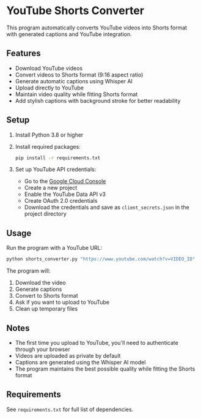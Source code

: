 # YouTube Shorts Converter

This program automatically converts YouTube videos into Shorts format with generated captions and YouTube integration.

## Features

- Download YouTube videos
- Convert videos to Shorts format (9:16 aspect ratio)
- Generate automatic captions using Whisper AI
- Upload directly to YouTube
- Maintain video quality while fitting Shorts format
- Add stylish captions with background stroke for better readability

## Setup

1. Install Python 3.8 or higher
2. Install required packages:
   ```bash
   pip install -r requirements.txt
   ```

3. Set up YouTube API credentials:
   - Go to the [Google Cloud Console](https://console.cloud.google.com/)
   - Create a new project
   - Enable the YouTube Data API v3
   - Create OAuth 2.0 credentials
   - Download the credentials and save as `client_secrets.json` in the project directory

## Usage

Run the program with a YouTube URL:
```bash
python shorts_converter.py "https://www.youtube.com/watch?v=VIDEO_ID"
```

The program will:
1. Download the video
2. Generate captions
3. Convert to Shorts format
4. Ask if you want to upload to YouTube
5. Clean up temporary files

## Notes

- The first time you upload to YouTube, you'll need to authenticate through your browser
- Videos are uploaded as private by default
- Captions are generated using the Whisper AI model
- The program maintains the best possible quality while fitting the Shorts format

## Requirements

See `requirements.txt` for full list of dependencies.